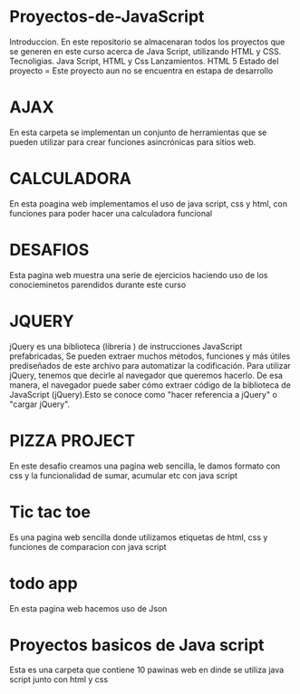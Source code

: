 # Proyectos-de-JavaScript
Introduccion. En este repositorio se almacenaran todos los proyectos que se generen en este curso acerca de Java Script, utilizando HTML y CSS.
Tecnoligias. Java Script, HTML y Css
Lanzamientos. HTML 5
Estado del proyecto =  Este proyecto aun no se encuentra en estapa de desarrollo
# AJAX
En esta carpeta se implementan  un conjunto de herramientas que se pueden utilizar para crear funciones asincrónicas para sitios web.
# CALCULADORA
En esta poagina web implementamos el uso de java script, css y html, con funciones para poder hacer una calculadora funcional
# DESAFIOS
Esta pagina web muestra una serie de ejercicios haciendo uso de los conocieminetos parendidos durante este curso
# JQUERY
jQuery es una biblioteca (libreria ) de instrucciones JavaScript prefabricadas, Se pueden extraer muchos métodos, funciones y más útiles prediseñados de este archivo para automatizar la codificación.
Para utilizar jQuery, tenemos que decirle al navegador que queremos hacerlo. De esa manera, el navegador puede saber cómo extraer código de la biblioteca de JavaScript (jQuery).Esto se conoce como "hacer referencia a jQuery" o "cargar jQuery". 
# PIZZA PROJECT
En este desafio creamos una pagina web sencilla, le damos formato con css y la funcionalidad de sumar, acumular etc con java script
# Tic tac toe
Es una pagina web sencilla donde utilizamos etiquetas de html, css y funciones de comparacion con java script
# todo app
En esta pagina web hacemos uso de Json 
# Proyectos basicos de Java script
Esta es una carpeta que contiene 10 pawinas web en dinde se utiliza java script junto con html y css
